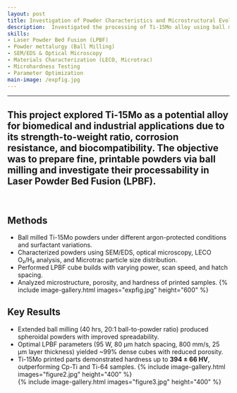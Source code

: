 ```yaml
---
layout: post
title: Investigation of Powder Characteristics and Microstructural Evolution of Laser Printed Ti-15Mo Samples Prepared by Ball Milling
description:  Investigated the processing of Ti-15Mo alloy using ball milling and Laser Powder Bed Fusion (LPBF). Characterized powder properties (SEM, LECO, optical microscopy), optimized printing parameters, and analyzed printed parts for porosity, microstructure, and hardness. Achieved improved understanding of powder spreadability, oxygen contamination control, and parameter effects on density and hardness of Ti-15Mo components.
skills: 
- Laser Powder Bed Fusion (LPBF)
- Powder mettalurgy (Ball Milling)
- SEM/EDS & Optical Microscopy
- Materials Characterization (LECO, Microtrac)
- Microhardness Testing
- Parameter Optimization
main-image: /expfig.jpg 
---
```


---
## This project explored Ti-15Mo as a potential alloy for biomedical and industrial applications due to its strength-to-weight ratio, corrosion resistance, and biocompatibility. The objective was to prepare fine, printable powders via ball milling and investigate their processability in Laser Powder Bed Fusion (LPBF).
<br>

## Methods
- Ball milled Ti-15Mo powders under different argon-protected conditions and surfactant variations.
- Characterized powders using SEM/EDS, optical microscopy, LECO O₂/H₂ analysis, and Microtrac particle size distribution.
- Performed LPBF cube builds with varying power, scan speed, and hatch spacing.
- Analyzed microstructure, porosity, and hardness of printed samples.
{% include image-gallery.html images="expfig.jpg" height="600" %}<br>

## Key Results
- Extended ball milling (40 hrs, 20:1 ball-to-powder ratio) produced spheroidal powders with improved spreadability.
- Optimal LPBF parameters (95 W, 80 µm hatch spacing, 800 mm/s, 25 µm layer thickness) yielded ~99% dense cubes with reduced porosity.
- Ti-15Mo printed parts demonstrated hardness up to **394 ± 66 HV**, outperforming Cp-Ti and Ti-64 samples.
{% include image-gallery.html images="figure2.jpg" height="400" %} <br>
{% include image-gallery.html images="figure3.jpg" height="400" %} <br>
